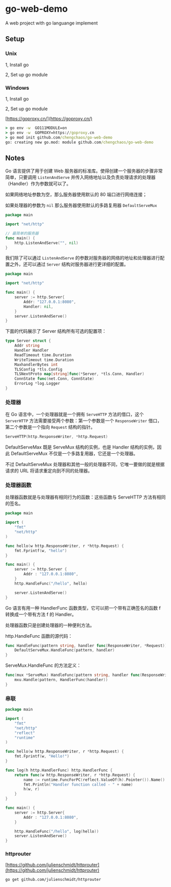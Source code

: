 # go-web-demo
A web project with go languange implement

## Setup

### Unix

1, Install go

2, Set up go module 

### Windows

1, Install go

2, Set up go module

[https://goproxy.cn/](https://goproxy.cn/)

```bat
> go env -w  GO111MODULE=on
> go env -w  GOPROXY=https://goproxy.cn
> go mod init github.com/chengchaos/go-web-demo
go: creating new go.mod: module github.com/chengchaos/go-web-demo

```

## Notes

Go 语言提供了用于创建 Web 服务器的标准库。使得创建一个服务器的步骤非常简单，只要调用 `ListenAndServe` 并传入网络地址以及负责处理请求的处理器（Handler）作为参数就可以了。

如果网络地址参数为空，那么服务器使用默认的 80 端口进行网络连接；

如果处理器的参数为 `nil` 那么服务器使用默认的多路复用器 `DefaultServeMux` 

```go
package main

import "net/http"

// 最简单的服务器
func main() {
    http.ListenAndServe("", nil)
}
```

我们除了可以通过 `ListenAndServe` 的参数对服务器的网络的地址和处理器进行配置之外，还可以通过 `Server` 结构对服务器进行更详细的配置。

```go
package main

import "net/http"

func main() {
    server := http.Server{
        Addr: "127.0.0.1:8080",
        Handler: nil,
    }
    server.ListenAndServe()
}
```

下面的代码展示了 Server 结构所有可选的配置项：

```go
type Server struct {
    Addr string
    Handler Handler
    ReadTimeout time.Duration
    WriteTimeout time.Duration
    MaxhandlerBytes int
    TLSConfig *tls.Config
    TLSNextProto map[string]func(*Server, *tls.Conn, Handler)
    ConnState func(net.Conn, ConnState)
    ErrorLog *log.Logger
}
```

### 处理器

在 Go 语言中，一个处理器就是一个拥有 `ServeHTTP` 方法的借口，这个 `ServerHTTP` 方法需要接受两个参数：第一个参数是一个 `ResponseWriter` 借口，第二个参数是一个指向 `Request` 结构的指针。

```go
ServeHTTP(http.ResponseWriter, *http.Request)
```

DefaultServeMax 既是 ServeMux 结构的实例，也是 Handler 结构的实例，因此 DefaultServeMux 不仅是一个多路复用器，它还是一个处理器。

不过 DefaultServeMux 处理器和其他一般的处理器不同，它唯一要做的就是根据请求的 URL 将请求重定向到不同的处理器。

### 处理器函数

处理器函数就是与处理器有相同行为的函数：这些函数与 ServeHTTP 方法有相同的签名。

```go
package main

import (
    "fmt"
    "net/http"
)

func hello(w http.ResponseWriter, r *http.Request) {
    fmt.Fprintf(w, "hello")
}

func main() {
    server := http.Server {
        Addr : "127.0.0.1:8080",
    }
    http.HandleFunc("/hello", hello)

    server.ListenAndServe()
}
```

Go 语言有用一种 HandlerFunc 函数类型，它可以把一个带有正确签名的函数 f 转换成一个带有方法 f 的 Handler。

处理器函数只是创建处理器的一种便利方法。

http.HandleFunc 函数的源代码：

```go
func HandleFunc(pattern string, handler func(ResponseWriter, *Request)) {
    DefaultServeMux.HandleFunc(pattern, handler)
}

```

ServeMux.HandleFunc 的方法定义：

```go
func(mux *ServeMux) HandleFunc(pattern string, handler func(ResponseWriter, *Request)) {
    mxu.Handle(pattern, HandlerFunc(handler))
}
```

### 串联

```go
package main

import (
    "fmt"
    "net/http"
    "reflect"
    "runtime"
)

func hello(w http.ResponseWriter, r *http.Request) {
    fmt.Fprintf(w, "Hello!")
}

func log(h http.HandlerFunc) http.HandlerFunc {
    return func(w http.ResponseWriter, r *http.Request) {
        name := runtime.FuncForPC(reflect.ValueOf(h).Pointer()).Name()
        fmt.Println("Handler function called - " + name)
        h(w, r)
    }
}

func main() {
    server := http.Server{
        Addr : "127.0.0.1:8080",
    }

    http.HandleFunc("/hello", log(hello))
    server.ListenAndServe()
}
```

### httprouter

[https://github.com/julienschmidt/httprouter](https://github.com/julienschmidt/httprouter)


```bash
go get github.com/julienschmidt/httprouter

```


